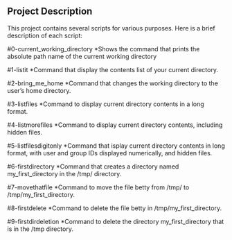 ## Project Description 
 
This project contains several scripts for various purposes. Here is a brief description of each script:

#0-current_working_directory
*Shows the command that prints the absolute path name of the current working directory

#1-listit
*Command that display the contents list of your current directory.

#2-bring_me_home
*Command that changes the working directory to the user’s home directory.

#3-listfiles
*Command to display current directory contents in a long format.

#4-listmorefiles
*Command to display current directory contents, including hidden files.

#5-listfilesdigitonly
*Command that isplay current directory contents in long format, with user and group IDs displayed numerically, and hidden files.

#6-firstdirectory
*Command that creates a directory named my_first_directory in the /tmp/ directory.

#7-movethatfile
*Command to move the file betty from /tmp/ to /tmp/my_first_directory.

#8-firstdelete
*Command to delete the file betty in /tmp/my_first_directory.

#9-firstdirdeletion
*Command to delete the directory my_first_directory that is in the /tmp directory.
